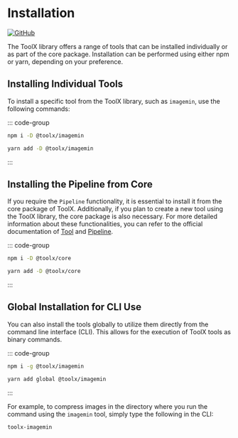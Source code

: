 # Installation

<a href="https://github.com/toolx-dev/toolx" target="_blank"><img src="https://img.shields.io/badge/source-a?logo=github" alt="GitHub"></a>

The ToolX library offers a range of tools that can be installed individually or as part of the core package. Installation can be performed using either npm or yarn, depending on your preference.

## Installing Individual Tools

To install a specific tool from the ToolX library, such as `imagemin`, use the following commands:

::: code-group

```sh [npm]
npm i -D @toolx/imagemin
```

```sh [yarn]
yarn add -D @toolx/imagemin
```
:::


## Installing the Pipeline from Core

If you require the `Pipeline` functionality, it is essential to install it from the core package of ToolX. Additionally, if you plan to create a new tool using the ToolX library, the core package is also necessary. For more detailed information about these functionalities, you can refer to the official documentation of [Tool](https://github.com/toolx-dev/toolx/blob/main/docs/TheTool.md) and [Pipeline](https://github.com/toolx-dev/toolx/blob/main/docs/PipelineInsight.md).

::: code-group

```sh [npm]
npm i -D @toolx/core
```

```sh [yarn]
yarn add -D @toolx/core
```
:::


## Global Installation for CLI Use

You can also install the tools globally to utilize them directly from the command line interface (CLI). This allows for the execution of ToolX tools as binary commands.

::: code-group

```sh [npm]
npm i -g @toolx/imagemin
```

```sh [yarn]
yarn add global @toolx/imagemin
```
:::

For example, to compress images in the directory where you run the command using the `imagemin` tool, simply type the following in the CLI:

```sh 
toolx-imagemin
```
